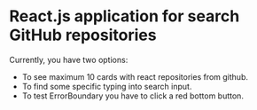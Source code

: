 # React.js application for search GitHub repositories

Currently, you have two options:

- To see maximum 10 cards with react repositories from github.
- To find some specific typing into search input.
- To test ErrorBoundary you have to click a red bottom button.
